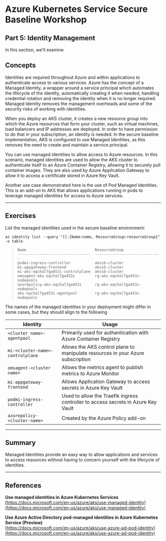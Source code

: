 # Azure Kubernetes Service Secure Baseline Workshop

## Part 5: Identity Management

In this section, we'll examine 

## Concepts

Identities are required throughout Azure and within applications to authenticate access to various services. Azure has the concept of a Managed Identity, a wrapper around a service principal which automates the lifecycle of the identity, automatically creating it when needed, handling credential rotation and removing the identity when it is no longer required. Managed Identity removes the management overheads and some of the security risks of working with identities.

When you deploy an AKS cluster, it creates a new resource group into which the Azure resources that form your cluster, such as virtual machines, load balancers and IP addresses are deployed. In order to have permission to do that in your subscription, an identity is needed. In the secure baseline implementation, AKS is configured to use Managed Identities, as this removes the need to create and maintain a service principal.

You can use managed identities to allow access to Azure resources. In this scenario, managed identities are used to allow the AKS cluster to authenticate itself to an Azure Container Registry, allowing it to securely pull container images. They are also used by Azure Application Gateway to allow it to access a certificate stored in Azure Key Vault.

Another use case demonstrated here is the use of Pod Managed Identities. This is an add-on to AKS that allows applications running in pods to leverage managed identities for access to Azure services.

---

## Exercises

List the managed identities used in the secure baseline environment:

```
az identity list --query "[].{Name:name, ResourceGroup:resourceGroup}" -o table
```

>```
>Name                               ResourceGroup
>---------------------------------  ------------------------------
>podmi-ingress-controller           akssb-cluster
>mi-appgateway-frontend             akssb-cluster
>mi-aks-oqchal7ga453i-controlplane  akssb-cluster
>omsagent-aks-oqchal7ga453i         rg-aks-oqchal7ga453i-nodepools
>azurepolicy-aks-oqchal7ga453i      rg-aks-oqchal7ga453i-nodepools
>aks-oqchal7ga453i-agentpool        rg-aks-oqchal7ga453i-nodepools
>```

The names of the managed identities in your deployment might differ in some cases, but they should align to the following

Identity | Usage
---| ----
`<cluster name>-agentpool` | Primarily used for authentication with Azure Container Registry
`mi-<cluster-name>-controlplane` | Allows the AKS control plane to manipulate resources in your Azure subscription
`omsagent-<cluster name>` | Allows the metrics agent to publish metrics to Azure Monitor
`mi-appgateway-frontend` | Allows Application Gateway to access secrets in Azure Key Vault
`podmi-ingress-controller` | Used to allow the Traefik ingress controller to access secrets in Azure Key Vault
`azurepolicy-<cluster-name>` | Created by the Azure Policy add-on

---

## Summary

Managed Identities provide an easy way to allow applications and services to access resources without having to concern yourself with the lifecycle of identities.

---

## References

**Use managed identities in Azure Kubernetes Services**  
[https://docs.microsoft.com/en-us/azure/aks/use-managed-identity](https://docs.microsoft.com/en-us/azure/aks/use-managed-identity)

**Use Azure Active Directory pod-managed identities in Azure Kubernetes Service (Preview)**  
[https://docs.microsoft.com/en-us/azure/aks/use-azure-ad-pod-identity](https://docs.microsoft.com/en-us/azure/aks/use-azure-ad-pod-identity)